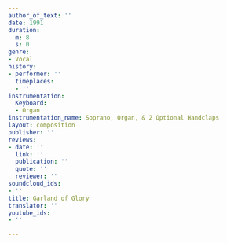 ```yaml
---
author_of_text: ''
date: 1991
duration:
  m: 8
  s: 0
genre:
- Vocal
history:
- performer: ''
  timeplaces:
  - ''
instrumentation:
  Keyboard:
  - Organ
instrumentation_name: Soprano, Organ, & 2 Optional Handclaps
layout: composition
publisher: ''
reviews:
- date: ''
  link: ''
  publication: ''
  quote: ''
  reviewer: ''
soundcloud_ids:
- ''
title: Garland of Glory
translator: ''
youtube_ids:
- ''

---
```

